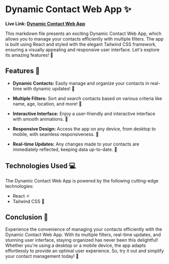 # Dynamic Contact Web App :sparkles:

**Live Link: [Dynamic Contact Web App](https://dynamic-contact.netlify.app/)**

This markdown file presents an exciting Dynamic Contact Web App, which allows you to manage your contacts efficiently with multiple filters. The app is built using React and styled with the elegant Tailwind CSS framework, ensuring a visually appealing and responsive user interface. Let's explore its amazing features! :rocket:

## Features :star2:

- **Dynamic Contacts:** Easily manage and organize your contacts in real-time with dynamic updates! :busts_in_silhouette:

- **Multiple Filters:** Sort and search contacts based on various criteria like name, age, location, and more! :mag_right:

- **Interactive Interface:** Enjoy a user-friendly and interactive interface with smooth animations. :art:

- **Responsive Design:** Access the app on any device, from desktop to mobile, with seamless responsiveness. :iphone:

- **Real-time Updates:** Any changes made to your contacts are immediately reflected, keeping data up-to-date. :arrows_counterclockwise:


## Technologies Used :computer:

The Dynamic Contact Web App is powered by the following cutting-edge technologies:

- React :atom_symbol:
- Tailwind CSS :nail_care:

## Conclusion :memo:

Experience the convenience of managing your contacts efficiently with the Dynamic Contact Web App. With its multiple filters, real-time updates, and stunning user interface, staying organized has never been this delightful! Whether you're using a desktop or a mobile device, the app adapts effortlessly to provide an optimal user experience. So, try it out and simplify your contact management today! :tada:
